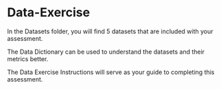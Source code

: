# Data-Exercise

In the Datasets folder, you will find 5 datasets that are included with your assessment. 

The Data Dictionary can be used to understand the datasets and their metrics better.

The Data Exercise Instructions will serve as your guide to completing this assessment. 
